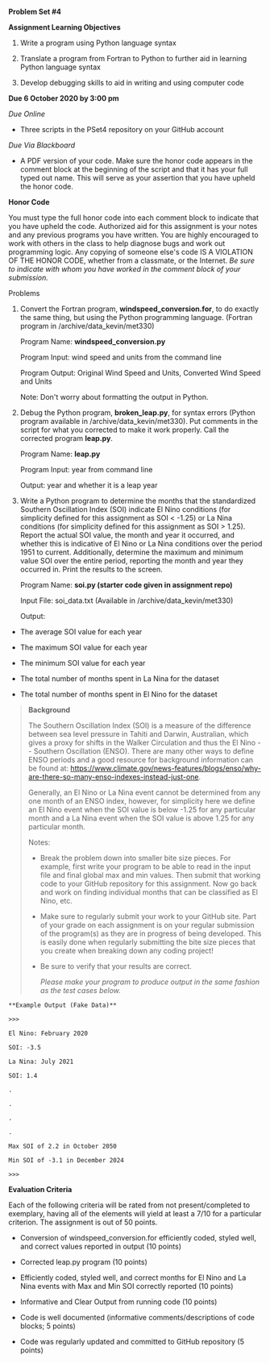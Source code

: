**Problem Set \#4**

**Assignment Learning Objectives**

1.  Write a program using Python language syntax

2.  Translate a program from Fortran to Python to further aid in
    learning Python language syntax

3.  Develop debugging skills to aid in writing and using computer code

**Due 6 October 2020 by 3:00 pm**

*Due Online*

-   Three scripts in the PSet4 repository on your GitHub account

*Due Via Blackboard*

-   A PDF version of your code. Make sure the honor code appears in the comment block at the beginning of the script and that it has your full typed out name. This will serve as your assertion that you have upheld the honor code.

**Honor Code**

You must type the full honor code into each comment block to indicate
that you have upheld the code. Authorized aid for this assignment is
your notes and any previous programs you have written. You are highly
encouraged to work with others in the class to help diagnose bugs and
work out programming logic. Any copying of someone else's code IS A
VIOLATION OF THE HONOR CODE, whether from a classmate, or the Internet.
*Be sure to indicate with whom you have worked in the comment block of
your submission.*

Problems

1.  Convert the Fortran program, **windspeed\_conversion.for**, to do
    exactly the same thing, but using the Python programming language.
    (Fortran program in /archive/data\_kevin/met330)

    Program Name: **windspeed\_conversion.py**

    Program Input: wind speed and units from the command line

    Program Output: Original Wind Speed and Units, Converted Wind Speed
    and Units

    Note: Don't worry about formatting the output in Python.

2.  Debug the Python program, **broken\_leap.py**, for syntax errors
    (Python program available in /archive/data\_kevin/met330). Put
    comments in the script for what you corrected to make it work
    properly. Call the corrected program **leap.py**.

    Program Name: **leap.py**

    Program Input: year from command line

    Output: year and whether it is a leap year

3.  Write a Python program to determine the months that the standardized
    Southern Oscillation Index (SOI) indicate El Nino conditions (for
    simplicity defined for this assignment as SOI \< -1.25) or La Nina
    conditions (for simplicity defined for this assignment as SOI \>
    1.25). Report the actual SOI value, the month and year it occurred,
    and whether this is indicative of El Nino or La Nina conditions over
    the period 1951 to current. Additionally, determine the maximum and
    minimum value SOI over the entire period, reporting the month and
    year they occurred in. Print the results to the screen.

    Program Name: **soi.py (starter code given in assignment repo)**

    Input File: soi\_data.txt (Available in /archive/data\_kevin/met330)

    Output:

-   The average SOI value for each year

-   The maximum SOI value for each year

-   The minimum SOI value for each year

-   The total number of months spent in La Nina for the dataset

-   The total number of months spent in El Nino for the dataset

> **Background**
> 
> The Southern Oscillation Index (SOI) is a measure of the difference
> between sea level pressure in Tahiti and Darwin, Australian, which
> gives a proxy for shifts in the Walker Circulation and thus the El
> Nino -- Southern Oscillation (ENSO). There are many other ways to
> define ENSO periods and a good resource for background information can
> be found at:
> <https://www.climate.gov/news-features/blogs/enso/why-are-there-so-many-enso-indexes-instead-just-one>.
> 
> Generally, an El Nino or La Nina event cannot be determined from any
> one month of an ENSO index, however, for simplicity here we define an
> El Nino event when the SOI value is below -1.25 for any particular
> month and a La Nina event when the SOI value is above 1.25 for any
> particular month.
> 
> Notes:
> 
> -   Break the problem down into smaller bite size pieces. For example,
>     first write your program to be able to read in the input file and
>     final global max and min values. Then submit that working code to
>     your GitHub repository for this assignment. Now go back and work on
>     finding individual months that can be classified as El Nino, etc.
> 
> -   Make sure to regularly submit your work to your GitHub site. Part of
>     your grade on each assignment is on your regular submission of the
>     program(s) as they are in progress of being developed. This is
>     easily done when regularly submitting the bite size pieces that you
>     create when breaking down any coding project!
> 
> -   Be sure to verify that your results are correct.
> 
>     *Please make your program to produce output in the same fashion as
>     the test cases below.*

    **Example Output (Fake Data)**

    >>>

    El Nino: February 2020

    SOI: -3.5

    La Nina: July 2021

    SOI: 1.4

    .

    .

    .

    .

    Max SOI of 2.2 in October 2050

    Min SOI of -3.1 in December 2024

    >>>

**Evaluation Criteria**

Each of the following criteria will be rated from not present/completed
to exemplary, having all of the elements will yield at least a 7/10 for
a particular criterion. The assignment is out of 50 points.

-   Conversion of windspeed\_conversion.for efficiently coded, styled
    well, and correct values reported in output (10 points)

-   Corrected leap.py program (10 points)

-   Efficiently coded, styled well, and correct months for El Nino and
    La Nina events with Max and Min SOI correctly reported (10 points)

-   Informative and Clear Output from running code (10 points)

-   Code is well documented (informative comments/descriptions of code
    blocks; 5 points)

-   Code was regularly updated and committed to GitHub repository (5
    points)
